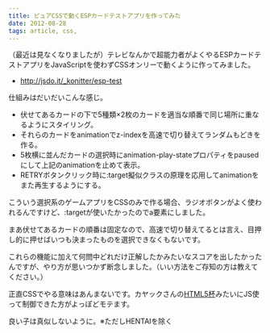 ```yaml
---
title: ピュアCSSで動くESPカードテストアプリを作ってみた
date: 2012-08-28
tags: article, css, 
---
```

（最近は見なくなりましたが）テレビなんかで超能力者がよくやるESPカードテストアプリをJavaScriptを使わずCSSオンリーで動くように作ってみました。

<!--more-->

<script type="text/javascript" src="http://jsdo.it/blogparts/pWd9/js"></script>

<ul>
<li><a href="http://jsdo.it/_konitter/esp-test" target="_blank">http://jsdo.it/_konitter/esp-test</a></li>
</ul>

仕組みはだいだいこんな感じ。

<ul>
<li>伏せてあるカードの下で5種類×2枚のカードを適当な順番で同じ場所に重なるようにスタイリング。</li>
<li>それらのカードをanimationでz-indexを高速で切り替えてランダムもどきを作る。</li>
<li>5枚横に並んだカードの選択時にanimation-play-stateプロパティをpausedにして上記のanimationを止めて表示。</li>
<li>RETRYボタンクリック時に:target擬似クラスの原理を応用してanimationをまた再生するようにする。</li>
</ul>

こういう選択系のゲームアプリをCSSのみで作る場合、ラジオボタンがよく使われるんですけど、:targetが使いたかったのでa要素にしました。

まあ伏せてあるカードの順番は固定なので、高速で切り替えてるとは言え、目押し的に押せばいつも決まったものを選択できなくもないです。

これらの機能に加えて何問中どれだけ正解したかみたいなスコアを出したかったんですが、やり方が思いつかず断念しました。（いい方法をご存知の方は教えてください。）

正直CSSでやる意味はあんまないです。カヤックさんの<a href="http://html5cup.kayac.com" target="_blank">HTML5杯</a>みたいにJS使って制御できた方がよっぽどモテます。

良い子は真似しないように。※ただしHENTAIを除く